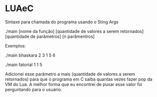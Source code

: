 # LUAeC
 
Sintaxe para chamada do programa usando o Sting Args

./main [nome da função] [quantidade de valores a serem retornados] [quantidade de parâmetros] [n parâmentros]

Exemplos:

./main bhaskara 2 3 1 5 6

./main fatorial 1 1 5

Adicionei esse parâmetro a mais (quantidade de valores a serem retornados) para que o programa em C saiba quantas vezes fazer pop da VM do Lua. A melhor forma que eu encontrei de puxar esse valor foi perguntando para o usuário.
